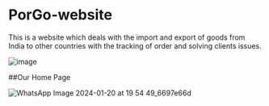 # PorGo-website
This is a website which deals with the import and export of goods from India to other countries with the tracking of order and  solving clients issues.

![image](https://github.com/subash-ghub/PorGo/assets/104593776/3d425727-83a6-4a69-ba43-02bc18aae088)

##Our Home Page

![WhatsApp Image 2024-01-20 at 19 54 49_6697e66d](https://github.com/subash-ghub/PorGo/assets/104593776/2756804e-8779-45a5-b9ad-735c7490709d)
